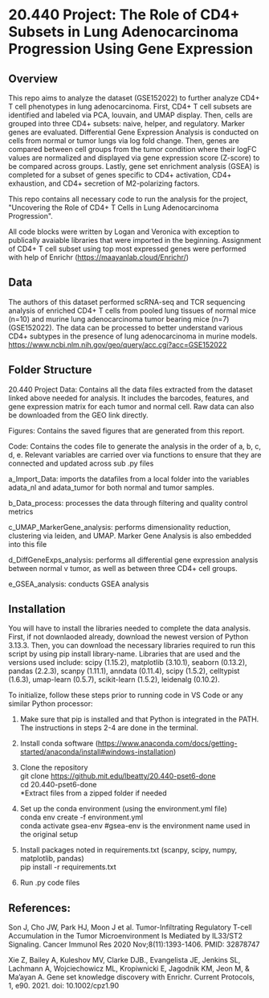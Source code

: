 # 20.440 Project: The Role of CD4+ Subsets in Lung Adenocarcinoma Progression Using Gene Expression

## Overview

This repo aims to analyze the dataset (GSE152022) to further analyze CD4+ T cell phenotypes in lung adenocarcinoma. First, CD4+ T cell subsets are identified and labeled via PCA, louvain, and UMAP display. Then, cells are grouped into three CD4+ subsets: naive, helper, and regulatory. Marker genes are evaluated. Differential Gene Expression Analysis is conducted on cells from normal or tumor lungs via log fold change. Then, genes are compared between cell groups from the tumor condition where their logFC values are normalized and displayed via gene expression score (Z-score) to be compared across groups. Lastly, gene set enrichment analysis (GSEA) is completed for a subset of genes specific to CD4+ activation, CD4+ exhaustion, and CD4+ secretion of M2-polarizing factors. 

This repo contains all necessary code to run the analysis for the project, "Uncovering the Role of CD4+ T Cells in Lung Adenocarcinoma Progression".

All code blocks were written by Logan and Veronica with exception to publically avaiable libraries that were imported in the beginning. 
Assignment of CD4+ T cell subset using top most expressed genes were performed with help of Enrichr (https://maayanlab.cloud/Enrichr/)


## Data

The authors of this dataset performed scRNA-seq and TCR sequencing analysis of enriched CD4+ T cells from pooled lung tissues of normal mice (n=10) and murine lung adenocarcinoma tumor bearing mice (n=7) (GSE152022). The data can be processed to better understand various CD4+ subtypes in the presence of lung adenocarcinoma in murine models. 
https://www.ncbi.nlm.nih.gov/geo/query/acc.cgi?acc=GSE152022 

## Folder Structure

20.440 Project Data: Contains all the data files extracted from the dataset linked above needed for analysis. It includes the barcodes, features, and gene expression matrix for each tumor and normal cell. Raw data can also be downloaded from the GEO link directly.

Figures: Contains the saved figures that are generated from this report. 

Code: Contains the codes file to generate the analysis in the order of a, b, c, d, e. Relevant variables are carried over via functions to ensure that they are connected and updated across sub .py files 

a_Import_Data: imports the datafiles from a local folder into the variables adata_nl and adata_tumor for both normal and tumor samples. 

b_Data_process: processes the data through filtering and quality control metrics

c_UMAP_MarkerGene_analysis: performs dimensionality reduction, clustering via leiden, and UMAP. Marker Gene Analysis is also embedded into this file

d_DiffGeneExps_analysis: performs all differential gene expression analysis between normal v tumor, as well as between three CD4+ cell groups.

e_GSEA_analysis: conducts GSEA analysis


## Installation

You will have to install the libraries needed to complete the data analysis. First, if not downlaoded already, download the newest version of Python 3.13.3. Then, you can download the necessary libraries required to run this script by using pip install library-name. 
Libraries that are used and the versions used include: scipy (1.15.2), matplotlib (3.10.1), seaborn (0.13.2), pandas (2.2.3), scanpy (1.11.1), anndata (0.11.4), scipy (1.5.2), celltypist (1.6.3), umap-learn (0.5.7), scikit-learn (1.5.2), leidenalg (0.10.2). <br>

To initialize, follow these steps prior to running code in VS Code or any similar Python processor: <br>
1. Make sure that pip is installed and that Python is integrated in the PATH. The instructions in steps 2-4 are done in the terminal.<br>

2. Install conda software (https://www.anaconda.com/docs/getting-started/anaconda/install#windows-installation) <br>
3. Clone the repository <br>
git clone https://github.mit.edu/lbeatty/20.440-pset6-done <br>
cd 20.440-pset6-done <br>
*Extract files from a zipped folder if needed <br>
4. Set up the conda environment (using the environment.yml file) <br>
conda env create -f environment.yml <br>
conda activate gsea-env #gsea-env is the environment name used in the original setup <br>
5. Install packages noted in requirements.txt (scanpy, scipy, numpy, matplotlib, pandas) <br>
pip install -r requirements.txt <br>
6. Run .py code files <br>

## References:
Son J, Cho JW, Park HJ, Moon J et al. Tumor-Infiltrating Regulatory T-cell Accumulation in the Tumor Microenvironment Is Mediated by IL33/ST2 Signaling. Cancer Immunol Res 2020 Nov;8(11):1393-1406. PMID: 32878747

Xie Z, Bailey A, Kuleshov MV, Clarke DJB., Evangelista JE, Jenkins SL, Lachmann A, Wojciechowicz ML, Kropiwnicki E, Jagodnik KM, Jeon M, & Ma’ayan A. Gene set knowledge discovery with Enrichr. Current Protocols, 1, e90. 2021. doi: 10.1002/cpz1.90

